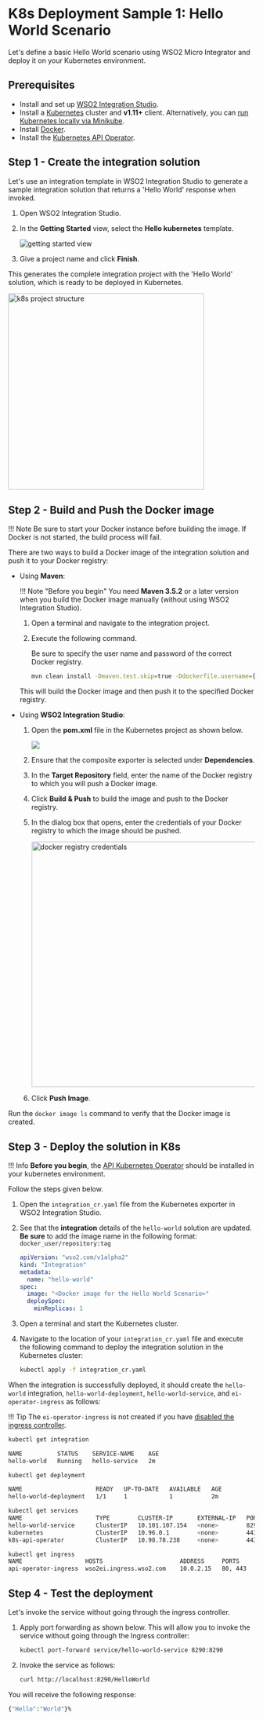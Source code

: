 # K8s Deployment Sample 1: Hello World Scenario
Let's define a basic Hello World scenario using WSO2 Micro Integrator and deploy it on your Kubernetes environment.

## Prerequisites

-   Install and set up [WSO2 Integration Studio]({{base_path}}/integrate/develop/installing-wso2-integration-studio).
-   Install a [Kubernetes](https://kubernetes.io/docs/setup/) cluster and **v1.11+** client. Alternatively, you can [run Kubernetes locally via Minikube](https://kubernetes.io/docs/setup/learning-environment/minikube/).
-   Install [Docker](https://docs.docker.com/).
-   Install the [Kubernetes API Operator]({{base_path}}/install-and-setup/setup/kubernetes-operators/k8s-api-operator/install).

## Step 1 - Create the integration solution

Let's use an integration template in WSO2 Integration Studio to generate a sample integration solution that returns a 'Hello World' response when invoked.

1.	Open WSO2 Integration Studio.
2.	In the <b>Getting Started</b> view, select the <b>Hello kubernetes</b> template.

	<img src="{{base_path}}/assets/img/integrate/create_project/docker_k8s_project/k8s-hello-world-template.jpg" alt="getting started view">

3.	Give a project name and click <b>Finish</b>. 

This generates the complete integration project with the 'Hello World' solution, which is ready to be deployed in Kubernetes.

<img src="{{base_path}}/assets/img/integrate/create_project/docker_k8s_project/hello-k8s-sample-project.png" width="400" alt="k8s project structure">

## Step 2 - Build and Push the Docker image

!!! Note
	Be sure to start your Docker instance before building the image. If Docker is not started, the build process will fail. 

There are two ways to build a Docker image of the integration solution and push it to your Docker registry:

-	Using <b>Maven</b>:

	!!! Note "Before you begin"
			You need **Maven 3.5.2** or a later version when you build the Docker image manually (without using WSO2 Integration Studio).

	1.	Open a terminal and navigate to the integration project.
	2.	Execute the following command. 

		Be sure to specify the user name and password of the correct Docker registry.

	    ```bash
	    mvn clean install -Dmaven.test.skip=true -Ddockerfile.username={username} -Ddockerfile.password={password} 
		```

	This will build the Docker image and then push it to the specified Docker registry.

-	Using <b>WSO2 Integration Studio</b>:
      
	1.  Open the **pom.xml** file in the Kubernetes project as shown below.
	    
	    <img src="{{base_path}}/assets/img/integrate/create_project/docker_k8s_project/select-dependency-hello-world.png">
	
	2.	Ensure that the composite exporter is selected under **Dependencies**.
	3.  In the <b>Target Repository</b> field, enter the name of the Docker registry to which you will push a Docker image.
	4.	Click <b>Build & Push</b> to build the image and push to the Docker registry.
	5.	In the dialog box that opens, enter the credentials of your Docker registry to which the image should be pushed.

	    <img src="{{base_path}}/assets/img/integrate/create_project/docker_k8s_project/docker-registry-credentials.png" width="500" alt="docker registry credentials">

	6.	Click <b>Push Image</b>.

Run the `docker image ls` command to verify that the Docker image is created.
    
## Step 3 - Deploy the solution in K8s

!!! Info
    **Before you begin**, the [API Kubernetes Operator]({{base_path}}/install-and-setup/setup/kubernetes-operators/k8s-api-operator/install) should be installed in your kubernetes environment.

Follow the steps given below.

1.  Open the `integration_cr.yaml` file from the Kubernetes exporter in WSO2 Integration Studio.
2.  See that the **integration** details of the `hello-world` solution are updated. <b>Be sure</b> to add the image name in the following format: `docker_user/repository:tag`

    ```yaml
    apiVersion: "wso2.com/v1alpha2"
    kind: "Integration"
    metadata:
      name: "hello-world"
    spec:
      image: "<Docker image for the Hello World Scenario>"
      deploySpec:
        minReplicas: 1
    ```

3.  Open a terminal and start the Kubernetes cluster.
4.  Navigate to the location of your `integration_cr.yaml` file and execute the following command to deploy the integration solution in the Kubernetes cluster:

    ```bash
    kubectl apply -f integration_cr.yaml
    ``` 

When the integration is successfully deployed, it should create the `hello-world` integration, `hello-world-deployment`, `hello-world-service`, and `ei-operator-ingress` as follows:

!!! Tip
    The `ei-operator-ingress` is not created if you have [disabled the ingress controller]({{base_path}}/install-and-setup/setup/kubernetes-operators/k8s-api-operator/manage-integrations/integration-deployments/#disable-ingress-controller-creation).

```bash
kubectl get integration

NAME          STATUS    SERVICE-NAME    AGE
hello-world   Running   hello-service   2m

kubectl get deployment

NAME                     READY   UP-TO-DATE   AVAILABLE   AGE
hello-world-deployment   1/1     1            1           2m

kubectl get services
NAME                     TYPE        CLUSTER-IP       EXTERNAL-IP   PORT(S)       AGE
hello-world-service      ClusterIP   10.101.107.154   <none>        8290/TCP      2m
kubernetes               ClusterIP   10.96.0.1        <none>        443/TCP       2d
k8s-api-operator         ClusterIP   10.98.78.238     <none>        443/TCP       1d

kubectl get ingress
NAME                  HOSTS                      ADDRESS     PORTS     AGE
api-operator-ingress  wso2ei.ingress.wso2.com    10.0.2.15   80, 443   2m
```

## Step 4 - Test the deployment

Let's invoke the service without going through the ingress controller.

1.  Apply port forwarding as shown below. This will allow you to invoke the service without going through the Ingress controller:
    ```bash
    kubectl port-forward service/hello-world-service 8290:8290
    ```

2.  Invoke the service as follows:
    ```bash
    curl http://localhost:8290/HelloWorld
    ```  

You will receive the following response:

```bash
{"Hello":"World"}%
```